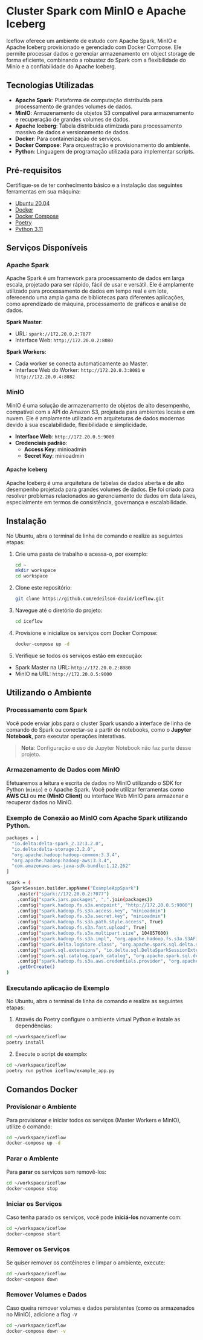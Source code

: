 # Cluster Spark com MinIO e Apache Iceberg

Iceflow oferece um ambiente de estudo com Apache Spark, MinIO e Apache Iceberg provisionado e gerenciado com Docker
Compose. Ele permite processar dados e gerenciar armazenamento em object storage de forma eficiente, combinando a
robustez do Spark com a flexibilidade do Minio e a confiabilidade do Apache Iceberg.

## Tecnologias Utilizadas

- **Apache Spark**: Plataforma de computação distribuída para processamento de grandes volumes de dados.
- **MinIO**: Armazenamento de objetos S3 compatível para armazenamento e recuperação de grandes volumes de dados.
- **Apache Iceberg**: Tabela distribuída otimizada para processamento massivo de dados e versionamento de dados.
- **Docker**: Para containerização de serviços.
- **Docker Compose**: Para orquestração e provisionamento do ambiente.
- **Python**: Linguagem de programação utilizada para implementar scripts.

## Pré-requisitos

Certifique-se de ter conhecimento básico e a instalação das seguintes ferramentas em sua máquina:

- [Ubuntu 20.04](https://ubuntu.com/desktop/)
- [Docker](https://www.docker.com/)
- [Docker Compose](https://docs.docker.com/compose/)
- [Poetry](https://python-poetry.org/)
- [Python 3.11](https://www.python.org/)

## Serviços Disponíveis

### Apache Spark

Apache Spark é um framework para processamento de dados em larga escala, projetado para ser rápido, fácil de usar e
versátil. Ele é amplamente utilizado para processamento de dados em tempo real e em lote, oferecendo uma ampla gama de
bibliotecas para diferentes aplicações, como aprendizado de máquina, processamento de gráficos e análise de dados.

**Spark Master**:

- URL: `spark://172.20.0.2:7077`
- Interface Web: `http://172.20.0.2:8080`

**Spark Workers**:

- Cada worker se conecta automaticamente ao Master.
- Interface Web do Worker: `http://172.20.0.3:8081` e `http://172.20.0.4:8082`

### MinIO

MinIO é uma solução de armazenamento de objetos de alto desempenho, compatível com a API do Amazon S3, projetada para
ambientes locais e em nuvem. Ele é amplamente utilizado em arquiteturas de dados modernas devido à sua escalabilidade,
flexibilidade e simplicidade.

- **Interface Web**: `http://172.20.0.5:9000`
- **Credenciais padrão**:
    - **Access Key**: minioadmin
    - **Secret Key**: minioadmin

#### Apache Iceberg

Apache Iceberg é uma arquitetura de tabelas de dados aberta e de alto desempenho projetada para grandes volumes de
dados. Ele foi criado para resolver problemas relacionados ao gerenciamento de dados em data lakes, especialmente em
termos de consistência, governança e escalabilidade.

## Instalação

No Ubuntu, abra o terminal de linha de comando e realize as seguintes etapas:

1. Crie uma pasta de trabalho e acessa-o, por exemplo:
   ```bash
   cd ~
   mkdir workspace
   cd workspace

2. Clone este repositório:
   ```bash
   git clone https://github.com/edeilson-david/iceflow.git

3. Navegue até o diretório do projeto:
   ```bash
   cd iceflow

4. Provisione e inicialize os serviços com Docker Compose:
   ```bash
   docker-compose up -d

5. Verifique se todos os serviços estão em execução:

- Spark Master na URL: `http://172.20.0.2:8080`
- MinIO na URL: `http://172.20.0.5:9000`

## Utilizando o Ambiente

### Processamento com Spark

Você pode enviar jobs para o cluster Spark usando a interface de linha de comando do Spark ou conectar-se a partir de
notebooks, como o **Jupyter Notebook**, para executar operações interativas.

> **Nota**: Configuração e uso de Jupyter Notebook não faz parte desse projeto.

### Armazenamento de Dados com MinIO

Efetuaremos a leitura e escrita de dados no MinIO utilizando o SDK for Python (`minio`) e o Apache Spark. Você pode
utilizar ferramentas como **AWS CLI** ou **mc (MinIO Client)** ou interface Web MinIO para armazenar e recuperar dados
no MinIO.

### Exemplo de Conexão ao MinIO com Apache Spark utilizando Python.

```bash
packages = [
  "io.delta:delta-spark_2.12:3.2.0",
  "io.delta:delta-storage:3.2.0",
  "org.apache.hadoop:hadoop-common:3.3.4",
  "org.apache.hadoop:hadoop-aws:3.3.4",
  "com.amazonaws:aws-java-sdk-bundle:1.12.262"
]

spark = (
  SparkSession.builder.appName("ExampleAppSpark")
    .master("spark://172.20.0.2:7077")
    .config("spark.jars.packages", ",".join(packages))
    .config("spark.hadoop.fs.s3a.endpoint", "http://172.20.0.5:9000")
    .config("spark.hadoop.fs.s3a.access.key", "minioadmin")
    .config("spark.hadoop.fs.s3a.secret.key", "minioadmin")
    .config("spark.hadoop.fs.s3a.path.style.access", True)
    .config("spark.hadoop.fs.s3a.fast.upload", True)
    .config("spark.hadoop.fs.s3a.multipart.size", 104857600)
    .config("spark.hadoop.fs.s3a.impl", "org.apache.hadoop.fs.s3a.S3AFileSystem")
    .config("spark.delta.logStore.class", "org.apache.spark.sql.delta.storage.S3SingleDriverLogStore")
    .config("spark.sql.extensions", "io.delta.sql.DeltaSparkSessionExtension")
    .config("spark.sql.catalog.spark_catalog", "org.apache.spark.sql.delta.catalog.DeltaCatalog")
    .config("spark.hadoop.fs.s3a.aws.credentials.provider", "org.apache.hadoop.fs.s3a.SimpleAWSCredentialsProvider")
    .getOrCreate()
)
```

### Executando aplicação de Exemplo

No Ubuntu, abra o terminal de linha de comando e realize as seguintes etapas:

1. Através do Poetry configure o ambiente virtual Python e instale as dependências:

```bash
cd ~/workspace/iceflow
poetry install
```

2. Execute o script de exemplo:

 ```bash
cd ~/workspace/iceflow
poetry run python iceflow/example_app.py
```

## Comandos Docker

### Provisionar o Ambiente

Para provisionar e iniciar todos os serviços (Master Workers e MinIO), utilize o comando:

```bash
cd ~/workspace/iceflow
docker-compose up -d
```

### Parar o Ambiente

Para **parar** os serviços sem removê-los:

```bash
cd ~/workspace/iceflow
docker-compose stop
```

### Iniciar os Serviços

Caso tenha parado os serviços, você pode **iniciá-los** novamente com:

```bash
cd ~/workspace/iceflow
docker-compose start
```

### Remover os Serviços

Se quiser remover os contêineres e limpar o ambiente, execute:

```bash
cd ~/workspace/iceflow
docker-compose down
```

### Remover Volumes e Dados

Caso queira remover volumes e dados persistentes (como os armazenados no MinIO), adicione a flag `-V`

```bash
cd ~/workspace/iceflow
docker-compose down -v
```
